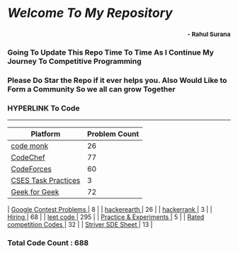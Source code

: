 # *Welcome To My Repository*
### <div style='text-align:right'><sub> - Rahul Surana</sub></div>
### Going To Update This Repo Time To Time As I Continue My Journey To Competitive Programming
### Please Do Star the Repo if it ever helps you. Also Would Like to Form a Community So we all can grow Together
### HYPERLINK To Code
***
| Platform  |  Problem Count |
| --------  |  ------------- |
|    [ code monk ](./code%20monk)     |      26    |
|    [ CodeChef ](./CodeChef)     |      77    |
|    [ CodeForces ](./CodeForces)     |      60    |
|    [ CSES Task Practices ](./CSES%20Task%20Practices)     |      3    |
|    [ Geek for Geek ](./Geek%20for%20Geek)     |      72    |

|    [ Google Contest Problems ](./Google%20Contest%20Problems)     |      8    |
|    [ hackerearth ](./hackerearth)     |      26    |
|    [ hackerrank ](./hackerrank)     |      3    |
|    [ Hiring ](./Hiring)     |      68    |
|    [ leet code ](./leet%20code)     |      295    |
|    [ Practice & Experiments ](./Practice%20&%20Experiments)     |      5    |
|    [ Rated competition Codes ](./Rated%20competition%20Codes)     |      32    |
|    [ Striver SDE Sheet ](./Striver%20SDE%20Sheet)     |      13    |
### Total Code Count : 688